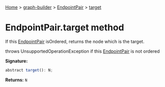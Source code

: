 [Home](./index) &gt; [graph-builder](./graph-builder.md) &gt; [EndpointPair](./graph-builder.endpointpair.md) &gt; [target](./graph-builder.endpointpair.target.md)

# EndpointPair.target method

If this [EndpointPair](./graph-builder.endpointpair.md) isOrdered<!-- -->, returns the node which is the target.

throws UnsupportedOperationException if this [EndpointPair](./graph-builder.endpointpair.md) is not ordered

**Signature:**
```javascript
abstract target(): N;
```
**Returns:** `N`

